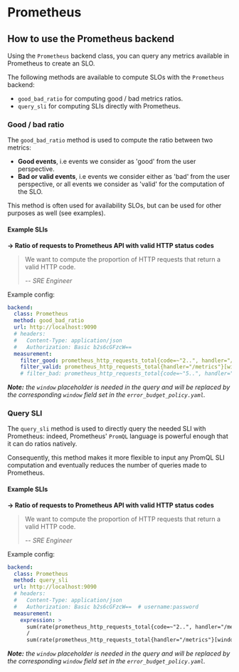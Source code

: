 # Prometheus

## How to use the Prometheus backend

Using the `Prometheus` backend class, you can query any metrics available in Prometheus to create an SLO.

The following methods are available to compute SLOs with the `Prometheus` backend:

* `good_bad_ratio` for computing good / bad metrics ratios.
* `query_sli` for computing SLIs directly with Prometheus.

### Good / bad ratio

The `good_bad_ratio` method is used to compute the ratio between two metrics:

- **Good events**, i.e events we consider as 'good' from the user perspective.
- **Bad or valid events**, i.e events we consider either as 'bad' from the user perspective, or all events we consider as 'valid' for the computation of the SLO.

This method is often used for availability SLOs, but can be used for other purposes as well (see examples).

#### Example SLIs

**&rightarrow; Ratio of requests to Prometheus API with valid HTTP status codes**

> We want to compute the proportion of HTTP requests that return a
> valid HTTP code.
>
> -- <cite>SRE Engineer</cite>

Example config:

```yaml
backend:
  class: Prometheus
  method: good_bad_ratio
  url: http://localhost:9090
  # headers:
  #   Content-Type: application/json
  #   Authorization: Basic b2s6cGFzcW==
  measurement:
    filter_good: prometheus_http_requests_total{code=~"2..", handler="/metrics"}[window]
    filter_valid: prometheus_http_requests_total{handler="/metrics"}[window]
    # filter_bad: prometheus_http_requests_total{code=~"5..", handler="/metrics"}[window]  # use as alternative to `filter_valid` field
```

***Note:*** *the `window` placeholder is needed in the query and will be replaced by the corresponding `window` field set in the `error_budget_policy.yaml`.*

### Query SLI

The `query_sli` method is used to directly query the needed SLI with Prometheus: indeed, Prometheus' `PromQL` language is powerful enough that it can do ratios natively.

Consequently, this method makes it more flexible to input any PromQL SLI computation and eventually reduces the number of queries made to Prometheus.

#### Example SLIs

**&rightarrow; Ratio of requests to Prometheus API with valid HTTP status codes**

> We want to compute the proportion of HTTP requests that return a
> valid HTTP code.
>
> -- <cite>SRE Engineer</cite>

Example config:

```yaml
backend:
  class: Prometheus
  method: query_sli
  url: http://localhost:9090
  # headers:
  #   Content-Type: application/json
  #   Authorization: Basic b2s6cGFzcW==  # username:password
  measurement:
    expression: >
      sum(rate(prometheus_http_requests_total{code=~"2..", handler="/metrics"}[window]))
      /
      sum(rate(prometheus_http_requests_total{handler="/metrics"}[window]))
```

***Note:*** *the `window` placeholder is needed in the query and will be replaced by the corresponding `window` field set in the `error_budget_policy.yaml`.*
